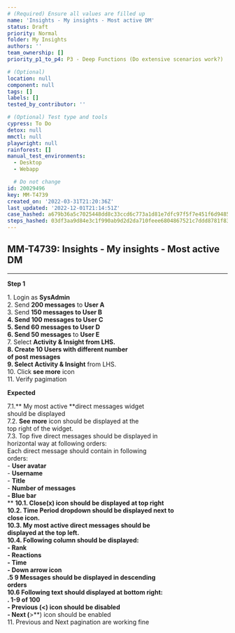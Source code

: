 ```yaml
---
# (Required) Ensure all values are filled up
name: 'Insights - My insights - Most active DM'
status: Draft
priority: Normal
folder: My Insights
authors: ''
team_ownership: []
priority_p1_to_p4: P3 - Deep Functions (Do extensive scenarios work?)

# (Optional)
location: null
component: null
tags: []
labels: []
tested_by_contributor: ''

# (Optional) Test type and tools
cypress: To Do
detox: null
mmctl: null
playwright: null
rainforest: []
manual_test_environments:
  - Desktop
  - Webapp

  # Do not change
id: 20029496
key: MM-T4739
created_on: '2022-03-31T21:20:36Z'
last_updated: '2022-12-01T21:14:51Z'
case_hashed: a679b36a5c7025448dd8c33ccd6c773a1d81e7dfc97f5f7e451f6d9485169e6968200a8be4f8544733181f4f28b28bf2
steps_hashed: 03df3aa9d84e3c1f990ab9d2d2da710feee6804867521c7ddd8781f8341e0d3904ca49931675953250cb56d5c681d731
---
```


<!-- (Auto-generated) Based on frontmatter's "key" and "name" -->

## MM-T4739: Insights - My insights - Most active DM

---

**Step 1**

1\. Login as **SysAdmin**\
2\. Send **200 messages** to **User A**\
3\. Send **150 messages **to **User B**\
4\. Send **100 messages** to **User C**\
5\. Send** 60 messages **to **User D**\
6\. Send** 50 messages** to **User E**\
7\. Select **Activity & Insight **from LHS.\
8\. Create 10 Users with different number\
of post messages\
9\. Select** Activity & Insight** from LHS.\
10\. Click **see more** icon\
11\. Verify pagimation

**Expected**

7.1.\*\* My most active \*\*direct messages widget\
should be displayed\
7.2. **See more** icon should be displayed at the\
top right of the widget.\
7.3. Top five direct messages should be displayed in\
horizontal way at following orders:\
Each direct message should contain in following\
orders:\
\- **User avatar**\
\- **Username**\
\- **Title**\
\- **Number of messages\
\- Blue bar**\
\*\* **10.1. Close(**x**) icon should be displayed at top right\
10.2. Time Period dropdown should be displayed next to\
close icon.\
10.3. **My most active direct messages **should be\
displayed at the top left.\
10.4. Following column should be displayed:\
\- **Rank**\
\- **Reactions**\
\- **Time**\
\- **Down arrow icon**\
.5 9 Messages should be displayed in descending\
orders\
10.6 Following text should displayed at bottom right:\
. **1-9 of 100**\
\- Previous (**<**) icon should be disabled\
\- Next (**>\*\*) icon should be enabled\
11\. Previous and Next pagination are working fine
